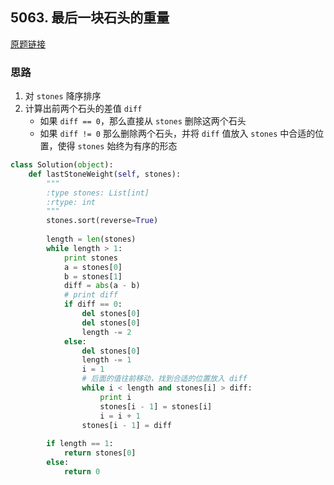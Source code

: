 ## 5063. 最后一块石头的重量

[原题链接](https://leetcode-cn.com/contest/weekly-contest-137/problems/last-stone-weight/)

### 思路

1. 对 `stones` 降序排序
2. 计算出前两个石头的差值 `diff`
    - 如果 `diff == 0`，那么直接从 `stones` 删除这两个石头
    - 如果 `diff != 0` 那么删除两个石头，并将 `diff` 值放入 `stones` 中合适的位置，使得 `stones` 始终为有序的形态

```python
class Solution(object):
    def lastStoneWeight(self, stones):
        """
        :type stones: List[int]
        :rtype: int
        """
        stones.sort(reverse=True)
        
        length = len(stones)
        while length > 1:
            print stones
            a = stones[0]
            b = stones[1]
            diff = abs(a - b)
            # print diff
            if diff == 0:
                del stones[0]
                del stones[0]
                length -= 2
            else:
                del stones[0]
                length -= 1
                i = 1
                # 后面的值往前移动，找到合适的位置放入 diff
                while i < length and stones[i] > diff:
                    print i
                    stones[i - 1] = stones[i]
                    i = i + 1
                stones[i - 1] = diff
        
        if length == 1:
            return stones[0]
        else:
            return 0
```
